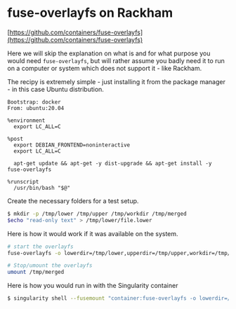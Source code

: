 # fuse-overlayfs on Rackham

[https://github.com/containers/fuse-overlayfs](https://github.com/containers/fuse-overlayfs)

Here we will skip the explanation on what is and for what purpose you would need `fuse-overlayfs`, but will rather assume you badly need it to run on a computer or system which does not support it - like Rackham.

The recipy is extremely simple - just installing it from the package manager - in this case Ubuntu distribution.
```singularity
Bootstrap: docker
From: ubuntu:20.04

%environment
  export LC_ALL=C

%post
  export DEBIAN_FRONTEND=noninteractive
  export LC_ALL=C

  apt-get update && apt-get -y dist-upgrade && apt-get install -y fuse-overlayfs
 
%runscript
  /usr/bin/bash "$@"
```

Create the necessary folders for a test setup.
```bash
$ mkdir -p /tmp/lower /tmp/upper /tmp/workdir /tmp/merged
$echo "read-only text" > /tmp/lower/file.lower
```
Here is how it would work if it was available on the system.
```bash
# start the overlayfs 
fuse-overlayfs -o lowerdir=/tmp/lower,upperdir=/tmp/upper,workdir=/tmp/workdir /tmp/merged

# Stop/umount the overlayfs
umount /tmp/merged
```
Here is how you would run in with the Singularity container
```bash
$ singularity shell --fusemount "container:fuse-overlayfs -o lowerdir=/tmp/lower -o upperdir=/tmp/upper -o workdir=/tmp/workdir /tmp/merged" fuse-overlayfs.sif
```
